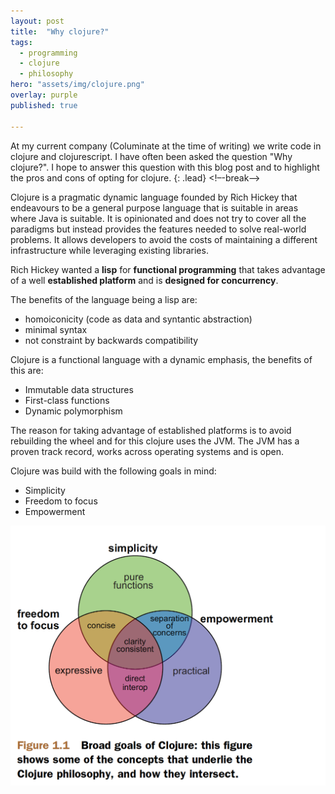 ```yaml
---
layout: post
title:  "Why clojure?"
tags:
  - programming
  - clojure
  - philosophy
hero: "assets/img/clojure.png"
overlay: purple
published: true

---
```

At my current company (Columinate at the time of writing) we write code in clojure and clojurescript. I have often been asked the question "Why clojure?". I hope to answer this question with this blog post and to highlight the pros and cons of opting for clojure.
{: .lead}
<!–-break-–>

Clojure is a pragmatic dynamic language founded by Rich Hickey that endeavours to be a general purpose language that is suitable in areas where Java is suitable. It is opinionated and does not try to cover all the paradigms but instead provides the features needed to solve real-world problems. It allows developers to avoid the costs of maintaining a different infrastructure while leveraging existing libraries.

Rich Hickey wanted a **lisp** for **functional programming** that takes advantage of a well **established platform** and is **designed for concurrency**.

The benefits of the language being a lisp are:
- homoiconicity (code as data and syntantic abstraction)
- minimal syntax
- not constraint by backwards compatibility

Clojure is a functional language with a dynamic emphasis, the benefits of this are:
- Immutable data structures
- First-class functions
- Dynamic polymorphism

The reason for taking advantage of established platforms is to avoid rebuilding the wheel and for this clojure uses the JVM. The JVM has  a proven track record, works across operating systems and is open.

Clojure was build with the following goals in mind:
- Simplicity
- Freedom to focus
- Empowerment

![clojure-goals](../assets/img/clojure-goals.png)


